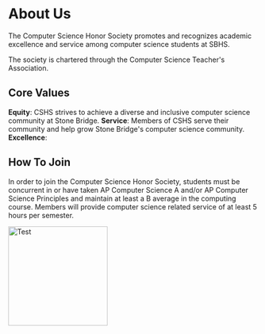 <!-- markdownlint-disable MD033 -->

# About Us

The Computer Science Honor Society promotes and recognizes academic excellence and service among computer science students at SBHS.

The society is chartered through the Computer Science Teacher's Association.

## Core Values

**Equity**: CSHS strives to achieve a diverse and inclusive computer science community at Stone Bridge.
**Service**: Members of CSHS serve their community and help grow Stone Bridge's computer science community.
**Excellence**:

## How To Join

In order to join the Computer Science Honor Society, students must be concurrent in or have taken AP Computer Science A and/or AP Computer Science Principles and maintain at least a B average in the computing course. Members will provide computer science related service of at least 5 hours per semester.

<img src="https://www.lcps.org/cms/lib/VA01000195/Centricity/Domain/29968/CSHS_Logo_square_letters.png" alt="Test" width="200" height="200">
